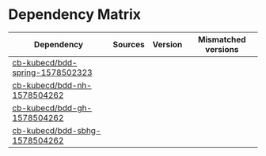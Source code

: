 # Dependency Matrix

Dependency | Sources | Version | Mismatched versions
---------- | ------- | ------- | -------------------
[cb-kubecd/bdd-spring-1578502323](https://github.com/cb-kubecd/bdd-spring-1578502323.git) |  | []() | 
[cb-kubecd/bdd-nh-1578504262](https://github.com/cb-kubecd/bdd-nh-1578504262.git) |  | []() | 
[cb-kubecd/bdd-gh-1578504262](https://github.com/cb-kubecd/bdd-gh-1578504262.git) |  | []() | 
[cb-kubecd/bdd-sbhg-1578504262](https://github.com/cb-kubecd/bdd-sbhg-1578504262.git) |  | []() | 
